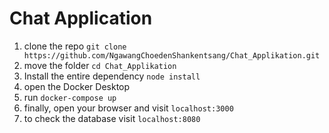 # Chat Application 
1. clone the repo `git clone https://github.com/NgawangChoedenShankentsang/Chat_Applikation.git `
2. move the folder `cd Chat_Applikation`
3. Install the entire dependency `node install`
4. open the Docker Desktop
5. run `docker-compose up`
6. finally, open your browser and visit `localhost:3000`
7. to check the database visit `localhost:8080`
